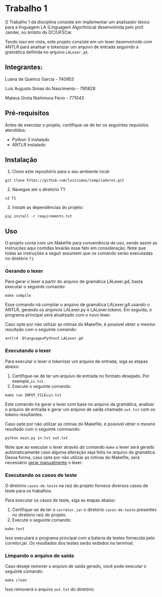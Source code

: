 # Trabalho 1
O Trabalho 1 da disciplina consiste em implementar um analisador léxico para a linguagem LA (Linguagem Algorítmica) desenvolvida pelo prof. Jander, no âmbito do DC/UFSCar.

Tendo isso em vista, este projeto consiste em um lexer desenvolvido com ANTLR para analisar e tokenizar um arquivo de entrada seguindo a gramática definida no arquivo `LALexer.g4`.

## Integrantes: 
Luana de Queiroz Garcia - 740953

Luís Augusto Simas do Nascimento - 790828

Mateus Grota Nishimura Ferro - 771043

## Pré-requisitos
Antes de executar o projeto, certifique-se de ter os seguintes requisitos atendidos:

- Python 3 instalado
- ANTLR instalado

## Instalação
1. Clone este repositório para o seu ambiente local:

``` shell
git clone https://github.com/luissimas/compiladores.git
```

2. Navegue até o diretório T1:

``` shell
cd T1
```

3. Instale as dependências do projeto:

``` shell
pip install -r requirements.txt
```

## Uso
O projeto conta com um Makefile para conveniência de uso, sendo assim as instruções aqui contidas levarão esse fato em consideração. Note que todas as instruções a seguir assumem que os comando serão executadas no diretório `T1`.

### Gerando o lexer
Para gerar o lexer a partir do arquivo de gramática LALexer.g4, basta executar o seguinte comando:

``` shell
make compile
```

Esse comando irá compilar o arquivo de gramática LALexer.g4 usando o ANTLR, gerando os arquivos LALexer.py e LALexer.tokens. Em seguida, o programa principal será atualizado com o novo lexer.

Caso opte por não utilizar as rotinas do Makefile, é possível obter o mesmo resultado com o seguinte comando:

``` shell
antlr4 -Dlanguage=Python3 LALexer.g4
```

### Executando o lexer
Para executar o lexer e tokenizar um arquivo de entrada, siga as etapas abaixo:

1. Certifique-se de ter um arquivo de entrada no formato desejado. Por exemplo,`in.txt`.
2. Execute o seguinte comando:

``` shell
make run INPUT_FILE=in.txt
```

Este comando irá gerar o lexer com base no arquivo da gramática, analisar o arquivo de entrada e gerar um arquivo de saída chamado `out.txt` com os tokens resultantes.

Caso opte por não utilizar as rotinas do Makefile, é possível obter o mesmo resultado com o seguinte commando:

``` shell
python main.py in.txt out.txt
```

Note que ao executar o lexer através do comando `make` o lexer será gerado automaticamente caso alguma alteração seja feita no arquivo da gramática. Dessa forma, caso opte por não utilizar as rotinas do Makefile, será necessário [gerar manualmente](#gerando-o-lexer) o lexer.

### Executando os casos de teste
O diretório `casos-de-teste` na raiz do projeto fornece diversos casos de teste para os trabalhos.

Para executar os casos de teste, siga as etapas abaixo:

1. Certifique-se de ter o `corretor.jar` o diretório `casos-de-teste` presentes no diretório raiz do projeto.
2. Execute o seguinte comando:

``` shell
make test
```

Isso executará o programa principal com a bateria de testes fornecida pelo corretor.jar. Os resultados dos testes serão exibidos no terminal.

### Limpando o arquivo de saída
Caso deseje remover o arquivo de saída gerado, você pode executar o seguinte comando:

``` shell
make clean
```

Isso removerá o arquivo `out.txt` do diretório.
